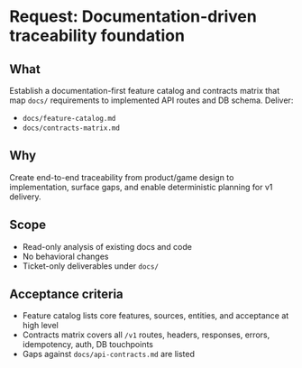 # Request: Documentation-driven traceability foundation

## What
Establish a documentation-first feature catalog and contracts matrix that map `docs/` requirements to implemented API routes and DB schema. Deliver:
- `docs/feature-catalog.md`
- `docs/contracts-matrix.md`

## Why
Create end-to-end traceability from product/game design to implementation, surface gaps, and enable deterministic planning for v1 delivery.

## Scope
- Read-only analysis of existing docs and code
- No behavioral changes
- Ticket-only deliverables under `docs/`

## Acceptance criteria
- Feature catalog lists core features, sources, entities, and acceptance at high level
- Contracts matrix covers all `/v1` routes, headers, responses, errors, idempotency, auth, DB touchpoints
- Gaps against `docs/api-contracts.md` are listed
